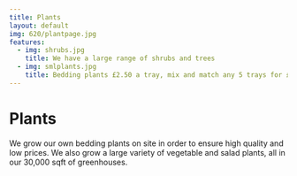 ```yaml
---
title: Plants
layout: default
img: 620/plantpage.jpg
features:
  - img: shrubs.jpg
    title: We have a large range of shrubs and trees
  - img: smlplants.jpg
    title: Bedding plants £2.50 a tray, mix and match any 5 trays for £10
---
```


# Plants

We grow our own bedding plants on site in order to ensure high quality and low prices.
We also grow a large variety of vegetable and salad plants, all in our 30,000 sqft of greenhouses.
